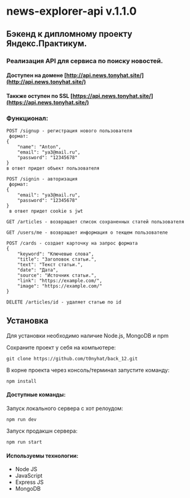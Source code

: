 # news-explorer-api v.1.1.0

## Бэкенд к дипломному проекту Яндекс.Практикум.

### Реализация API для сервиса по поиску новостей.

#### Доступен на домене [http://api.news.tonyhat.site/](http://api.news.tonyhat.site/)
#### Таккже оступен по SSL [https://api.news.tonyhat.site/](https://api.news.tonyhat.site/)

  
### Функционал:
```
POST /signup - регистрация нового пользователя
 формат:
{
	"name": "Anton",
	"email": "ya3@mail.ru",
	"password": "12345678"
}
в ответ придет объект пользователя
```
```
POST /signin - авторизация
 формат:
{
	"email": "ya3@mail.ru",
	"password": "12345678"
}
 в ответ придет cookie s jwt
```
```
GET /articles - возвращает список сохраненных статей пользователя
```
```
GET /users/me - возвращает информация о текщем пользователе
```
```
POST /cards - создает карточку на запрос формата 
{
    "keyword": "Ключевые слова",
    "title": "Заголовок статьи.",
    "text": "Текст статьи.",
    "date": "Дата",
    "source": "Источник статьи.",
    "link": "https://example.com/",
    "image": "https://example.com/"
}
```
```
DELETE /articles/id - удаляет статью по id
```


## Установка

Для установки необходимо наличие Node.js, MongoDB и npm

Сохраните проект у себя на компьютере:
```
git clone https://github.com/t0nyhat/back_12.git
```

В корне проекта через консоль/терминал запустите команду:
``` 
npm install
```

#### Доступные команды:  
Запуск локального сервера с хот релоудом:  
```
npm run dev
```  
Запуск продакшн сервера:  
```
npm run start
```
#### Используемы технологии:
- Node JS
- JavaScript
- Express JS
- MongoDB
